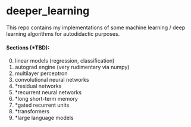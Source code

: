 # deeper_learning

This repo contains my implementations of some machine learning / deep learning algorithms for autodidactic purposes.

#### Sections (*TBD):

0. linear models (regression, classification)
1. autograd engine (very rudimentary via numpy)
2. multilayer perceptron
3. convolutional neural networks
4. *residual networks
5. *recurrent neural networks
6. *long short-term memory
7. *gated recurrent units
8. *transformers
9. *large language models